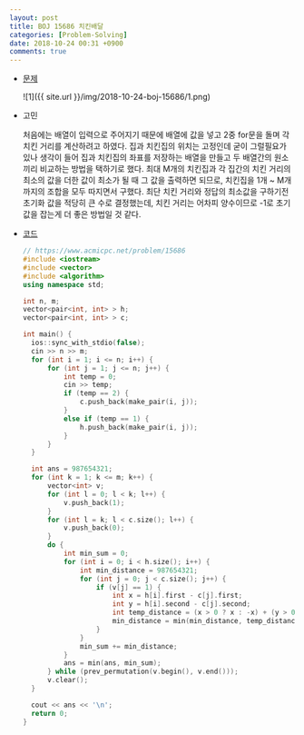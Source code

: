 ```yaml
---
layout: post
title: BOJ 15686 치킨배달
categories: [Problem-Solving]
date: 2018-10-24 00:31 +0900
comments: true
---
```


* [문제](https://www.acmicpc.net/problem/15686)

  ![1]({{ site.url }}/img/2018-10-24-boj-15686/1.png)

* 고민

  처음에는 배열이 입력으로 주어지기 때문에 배열에 값을 넣고 2중 for문을 돌며 각 치킨 거리를 계산하려고 하였다. 집과 치킨집의 위치는 고정인데 굳이 그럴필요가 있나 생각이 들어 집과 치킨집의 좌표를 저장하는 배열을 만들고 두 배열간의 원소끼리 비교하는 방법을 택하기로 했다. 최대 M개의 치킨집과 각 집간의 치킨 거리의 최소의 값을 더한 값이 최소가 될 때 그 값을 출력하면 되므로, 치킨집을 1개 ~ M개 까지의 조합을 모두 따지면서 구했다. 최단 치킨 거리와 정답의 최소값을 구하기전 초기화 값을 적당히 큰 수로 결정했는데, 치킨 거리는 어차피 양수이므로 -1로 초기값을 잡는게 더 좋은 방법일 것 같다.

* [코드](https://github.com/Luvery93/Problem-Solving/blob/master/BOJ/15686.cpp)

  ```c++
  // https://www.acmicpc.net/problem/15686
  #include <iostream>
  #include <vector>
  #include <algorithm>
  using namespace std;
  
  int n, m;
  vector<pair<int, int> > h;
  vector<pair<int, int> > c;
  
  int main() {
  	ios::sync_with_stdio(false);
  	cin >> n >> m;
  	for (int i = 1; i <= n; i++) {
  		for (int j = 1; j <= n; j++) {
  			int temp = 0;
  			cin >> temp;
  			if (temp == 2) {
  				c.push_back(make_pair(i, j));
  			}
  			else if (temp == 1) {
  				h.push_back(make_pair(i, j));
  			}
  		}
  	}
  
  	int ans = 987654321;
  	for (int k = 1; k <= m; k++) {
  		vector<int> v;
  		for (int l = 0; l < k; l++) {
  			v.push_back(1);
  		}
  		for (int l = k; l < c.size(); l++) {
  			v.push_back(0);
  		}
  		do {
  			int min_sum = 0;
  			for (int i = 0; i < h.size(); i++) {
  				int min_distance = 987654321;
  				for (int j = 0; j < c.size(); j++) {
  					if (v[j] == 1) {
  						int x = h[i].first - c[j].first;
  						int y = h[i].second - c[j].second;
  						int temp_distance = (x > 0 ? x : -x) + (y > 0 ? y : -y);
  						min_distance = min(min_distance, temp_distance);
  					}
  				}
  				min_sum += min_distance;
  			}
  			ans = min(ans, min_sum);
  		} while (prev_permutation(v.begin(), v.end()));
  		v.clear();
  	}
  
  	cout << ans << '\n';
  	return 0;
  }
  ```